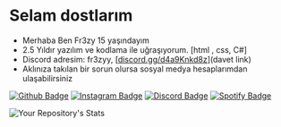 # Selam dostlarım
- Merhaba Ben Fr3zy 15 yaşındayım
- 2.5 Yıldır yazılım ve kodlama ile uğraşıyorum. [html , css, C#]
- Discord adresim: fr3zyy, [[discord.gg/d4a9Knkd8z](https://discord.gg/d4a9Knkd8z)](davet link)
- Aklınıza takılan bir sorun olursa sosyal medya hesaplarımdan ulaşabilirsiniz

[![Github Badge](https://img.shields.io/badge/-Github-000?style=quare&labelColor=000&logo=Github&logoColor=white&link=link)](link)
[![Instagram Badge](https://img.shields.io/badge/-Instagram-C13584?style=flat-quare&labelColor=C13584&logo=instagram&logoColor=white&link=link)](link)
[![Discord Badge](https://img.shields.io/badge/-Discord-5865F2?style=flat-quare&labelColor=5865F2&logo=discord&logoColor=white&link=link)](link)
[![Spotify Badge](https://img.shields.io/badge/-Spotify-1ED760?style=flat-quare&labelColor=1ED760&logo=spotify&logoColor=white&link=link)](link)

![Your Repository's Stats](https://github-readme-stats.vercel.app/api?username=Fr3zyy&show_icons=true)

